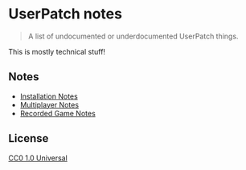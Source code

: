 # UserPatch notes

> A list of undocumented or underdocumented UserPatch things.

This is mostly technical stuff!

## Notes

 - [Installation Notes](./notes/installation.md)
 - [Multiplayer Notes](./notes/multiplayer.md)
 - [Recorded Game Notes](./notes/recorded-games.md)

## License

[CC0 1.0 Universal](LICENSE.md)
